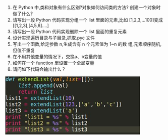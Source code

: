 
1. 在 Python 中,类和对象有什么区别?对象如何访问类的方法? 创建一个对象时做了什么?
2. 请写出一段 Python 代码实现分组一个 list 里面的元素,比如 [1,2,3,...100]变成 [[1,2,3],[4,5,6]....]
3. 请写出一段 Python 代码实现删除一个 list 里面的重复元素
4. 设计实现遍历目录与子目录,抓取.pyc 文件
5. 写出一个函数,给定参数 n,生成含有 n 个元素值为 1~n 的数 组,元素顺序随机,但值不重复
6. 在不用其他变量的情况下，交换a、b变量的值
7. 如何在一个 function 里设置一个全局变量
8. 请问如下代码会输出什么？

 ![](../Images/241483455793_.pic.jpg)